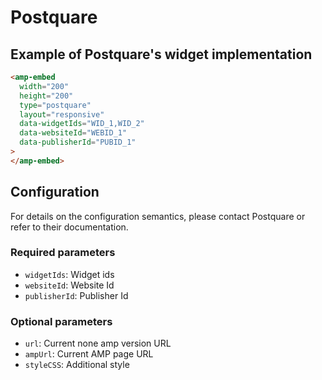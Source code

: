 <!---
Copyright 2017 The AMP HTML Authors. All Rights Reserved.

Licensed under the Apache License, Version 2.0 (the "License");
you may not use this file except in compliance with the License.
You may obtain a copy of the License at

      http://www.apache.org/licenses/LICENSE-2.0

Unless required by applicable law or agreed to in writing, software
distributed under the License is distributed on an "AS-IS" BASIS,
WITHOUT WARRANTIES OR CONDITIONS OF ANY KIND, either express or implied.
See the License for the specific language governing permissions and
limitations under the License.
-->

# Postquare

## Example of Postquare's widget implementation

```html
<amp-embed
  width="200"
  height="200"
  type="postquare"
  layout="responsive"
  data-widgetIds="WID_1,WID_2"
  data-websiteId="WEBID_1"
  data-publisherId="PUBID_1"
>
</amp-embed>
```

## Configuration

For details on the configuration semantics, please contact Postquare or refer to their documentation.

### Required parameters

-   `widgetIds`: Widget ids
-   `websiteId`: Website Id
-   `publisherId`: Publisher Id

### Optional parameters

-   `url`: Current none amp version URL
-   `ampUrl`: Current AMP page URL
-   `styleCSS`: Additional style
